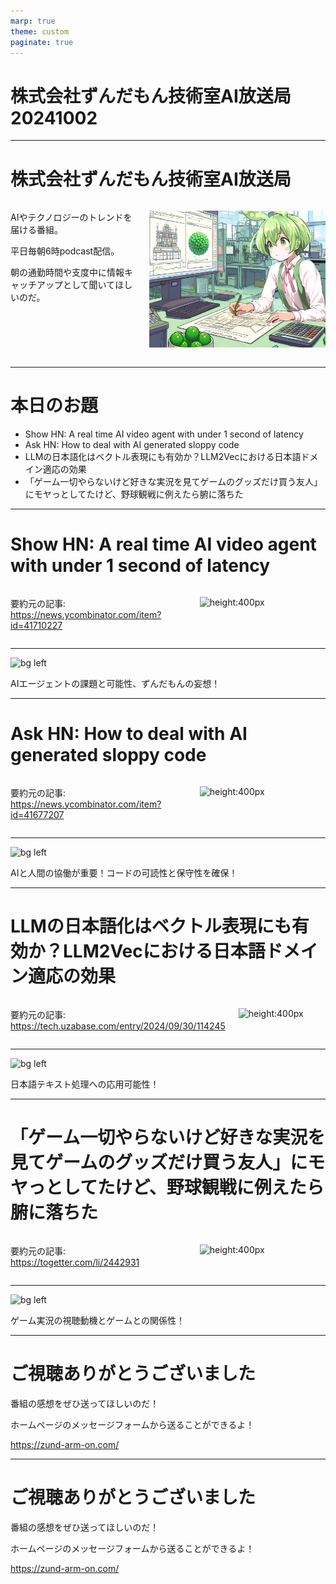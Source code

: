 ```yaml
---
marp: true
theme: custom
paginate: true
---
```


<!-- _class: title -->

# 株式会社ずんだもん技術室AI放送局 20241002



---

#  株式会社ずんだもん技術室AI放送局

<div class="columns">
<div style="flex: 5;">

AIやテクノロジーのトレンドを届ける番組。

平日毎朝6時podcast配信。

朝の通勤時間や支度中に情報キャッチアップとして聞いてほしいのだ。

</div>
<div style="flex: 7;">

![height:500px](/images/zundarmon_titlebar2.jpg)

</div>
</div>

---

# 本日のお題

- Show HN: A real time AI video agent with under 1 second of latency
- Ask HN: How to deal with AI generated sloppy code
- LLMの日本語化はベクトル表現にも有効か？LLM2Vecにおける日本語ドメイン適応の効果
- 「ゲーム一切やらないけど好きな実況を見てゲームのグッズだけ買う友人」にモヤっとしてたけど、野球観戦に例えたら腑に落ちた

---

# Show HN: A real time AI video agent with under 1 second of latency

<div class="columns">
<div style="flex: 7;">

要約元の記事: https://news.ycombinator.com/item?id=41710227

</div>
<div style="flex: 5;">

![height:400px](/slides/20241002/images/3.jpg)

</div>
</div>

---

![bg left](/slides/20241002/images/4.jpg)

AIエージェントの課題と可能性、ずんだもんの妄想！

---

# Ask HN: How to deal with AI generated sloppy code

<div class="columns">
<div style="flex: 7;">

要約元の記事: https://news.ycombinator.com/item?id=41677207

</div>
<div style="flex: 5;">

![height:400px](/slides/20241002/images/5.jpg)

</div>
</div>

---

![bg left](/slides/20241002/images/6.jpg)

AIと人間の協働が重要！コードの可読性と保守性を確保！

---

# LLMの日本語化はベクトル表現にも有効か？LLM2Vecにおける日本語ドメイン適応の効果

<div class="columns">
<div style="flex: 7;">

要約元の記事: https://tech.uzabase.com/entry/2024/09/30/114245

</div>
<div style="flex: 5;">

![height:400px](/slides/20241002/images/7.jpg)

</div>
</div>

---

![bg left](/slides/20241002/images/8.jpg)

日本語テキスト処理への応用可能性！

---

# 「ゲーム一切やらないけど好きな実況を見てゲームのグッズだけ買う友人」にモヤっとしてたけど、野球観戦に例えたら腑に落ちた

<div class="columns">
<div style="flex: 7;">

要約元の記事: https://togetter.com/li/2442931

</div>
<div style="flex: 5;">

![height:400px](/slides/20241002/images/9.jpg)

</div>
</div>

---

![bg left](/slides/20241002/images/10.jpg)

ゲーム実況の視聴動機とゲームとの関係性！

---

<!-- _class: end -->

# ご視聴ありがとうございました

番組の感想をぜひ送ってほしいのだ！

ホームページのメッセージフォームから送ることができるよ！

https://zund-arm-on.com/

---

<!-- _class: end -->

# ご視聴ありがとうございました

番組の感想をぜひ送ってほしいのだ！

ホームページのメッセージフォームから送ることができるよ！

https://zund-arm-on.com/

